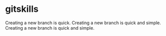 # gitskills
Creating a new branch is quick.
Creating a new branch is quick and simple.
Creating a new branch is quick and simple.
